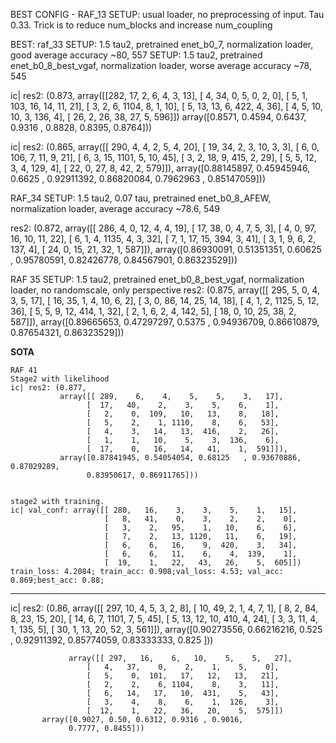 BEST CONFIG - RAF_13
SETUP: usual loader, no preprocessing of input. Tau 0.33. Trick is to reduce num_blocks and increase num_coupling

BEST: raf_33 
SETUP: 1.5 tau2, pretrained enet_b0_7, normalization loader, good average accuracy ~80, 557
SETUP: 1.5 tau2, pretrained enet_b0_8_best_vgaf, normalization loader, worse average accuracy ~78, 545

ic| res2: (0.873,
array([[282,   17,    2,    6,    4,    3,   13],
                     [   4,   34,    0,    5,    0,    2,    0],
                     [   5,    1,  103,   16,   14,   11,   21],
                     [   3,    2,    6, 1104,    8,    1,   10],
                     [   5,   13,   13,    6,  422,    4,   36],
                     [   4,    5,   10,   10,    3,  136,    4],
                     [  26,    2,   26,   38,   27,    5,  596]])
           array([0.8571, 0.4594, 0.6437, 0.9316 , 0.8828,
                 0.8395, 0.8764]))

ic| res2: (0.865,
           array([[ 290,    4,    4,    2,    5,    4,   20],
                 [  19,   34,    2,    3,   10,    3,    3],
                 [   6,    0,  106,    7,   11,    9,   21],
                 [   6,    3,   15, 1101,    5,   10,   45],
                 [   3,    2,   18,    9,  415,    2,   29],
                 [   5,    5,   12,    3,    4,  129,    4],
                 [  22,    0,   27,    8,   42,    2,  579]]),
           array([0.88145897, 0.45945946, 0.6625    , 0.92911392, 0.86820084,
                 0.7962963 , 0.85147059]))




RAF_34
SETUP: 1.5 tau2, 0.07 tau, pretrained enet_b0_8_AFEW, normalization loader, average accuracy ~78.6, 549

res2: (0.872,
           array([[ 286,    4,    0,   12,    4,    4,   19],
                 [  17,   38,    0,    4,    7,    5,    3],
                 [   4,    0,   97,   16,   10,   11,   22],
                 [   6,    1,    4, 1135,    4,    3,   32],
                 [   7,    1,   17,   15,  394,    3,   41],
                 [   3,    1,    9,    6,    2,  137,    4],
                 [  24,    0,   15,   21,   32,    1,  587]]),
           array([0.86930091, 0.51351351, 0.60625   , 0.95780591, 0.82426778,
                 0.84567901, 0.86323529]))


RAF 35
SETUP: 1.5 tau2, pretrained enet_b0_8_best_vgaf, normalization loader, no randomscale, only perspective 
res2: (0.875,
           array([[ 295,    5,    0,    4,    3,    5,   17],
                 [  16,   35,    1,    4,   10,    6,    2],
                 [   3,    0,   86,   14,   25,   14,   18],
                 [   4,    1,    2, 1125,    5,   12,   36],
                 [   5,    5,    9,   12,  414,    1,   32],
                 [   2,    1,    6,    2,    4,  142,    5],
                 [  18,    0,   10,   25,   38,    2,  587]]),
           array([0.89665653, 0.47297297, 0.5375    , 0.94936709, 0.86610879,
                 0.87654321, 0.86323529]))



**SOTA**
```
RAF 41
Stage2 with likelihood
ic| res2: (0.877,
           array([[ 289,    6,    4,    5,    5,    3,   17],
                 [  17,   40,    2,    3,    5,    6,    1],
                 [   2,    0,  109,   10,   13,    8,   18],
                 [   5,    2,    1, 1110,    8,    6,   53],
                 [   4,    3,   14,   13,  416,    2,   26],
                 [   1,    1,   10,    5,    3,  136,    6],
                 [  17,    0,   16,   14,   41,    1,  591]]),
           array([0.87841945, 0.54054054, 0.68125   , 0.93670886, 0.87029289,
                 0.83950617, 0.86911765]))


stage2 with training.
ic| val_conf: array([[ 280,   16,    3,    3,    5,    1,   15],
                     [   8,   41,    0,    3,    2,    2,    0],
                     [   3,    2,   95,    1,   10,    6,    6],
                     [   7,    2,   13, 1120,   11,    6,   19],
                     [   6,    6,   16,    9,  420,    3,   34],
                     [   6,    6,   11,    6,    4,  139,    1],
                     [  19,    1,   22,   43,   26,    5,  605]])
train_loss: 4.2084; train_acc: 0.908;val_loss: 4.53; val_acc: 0.869;best_acc: 0.88;
```
*****************************************************************************************************




ic| res2: (0.86,
           array([[ 297,   10,    4,    5,    3,    2,    8],
                 [  10,   49,    2,    1,    4,    7,    1],
                 [   8,    2,   84,    8,   23,   15,   20],
                 [  14,    6,    7, 1101,    7,    5,   45],
                 [   5,   13,   12,   10,  410,    4,   24],
                 [   3,    3,   11,    4,    1,  135,    5],
                 [  30,    1,   13,   20,   52,    3,  561]]),
           array([0.90273556, 0.66216216, 0.525     , 0.92911392, 0.85774059,
                 0.83333333, 0.825     ]))





                 array([[ 297,   16,    6,   10,    5,    5,   27],
                     [   4,   37,    0,    2,    1,    5,    0],
                     [   5,    0,  101,   17,   12,   13,   21],
                     [   2,    2,    6, 1104,    8,    3,   11],
                     [   6,   14,   17,   10,  431,    5,   43],
                     [   3,    4,    8,    6,    1,  126,    3],
                     [  12,    1,   22,   36,   20,    5,  575]])
           array([0.9027, 0.50, 0.6312, 0.9316 , 0.9016,
                 0.7777, 0.8455]))